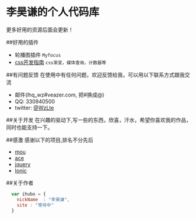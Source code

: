 # 李昊谦的个人代码库

更多好用的资源后面会更新！

##好用的插件

* 轮播图插件 `Myfocus`
* [css开发指南](https://developer.mozilla.org/zh-CN/docs/Web/Guide/CSS) `css渐变，媒体查询，计数器等`

##有问题反馈
在使用中有任何问题，欢迎反馈给我，可以用以下联系方式跟我交流

* 邮件(lhq_wz#veazer.com, 把#换成@)
* QQ: 330940500
* twitter: [@WzLte](https://twitter.com/WzLte)

##关于开发
在兴趣的驱动下,写一些的东西，欣喜，汗水，希望你喜欢我的作品，同时也能支持一下。

##感激
感谢以下的项目,排名不分先后

* [mou](http://mouapp.com/) 
* [ace](http://ace.ajax.org/)
* [jquery](http://jquery.com)
* [Ionic](http://ionicframework.com/docs/v2/api/)

##关于作者

```javascript
  var ihubo = {
    nickName  : "李昊谦",
    site : "等待中"
  }
```
